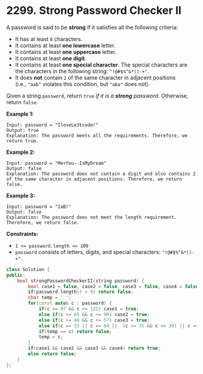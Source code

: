 # 2299. Strong Password Checker II

A password is said to be **strong** if it satisfies all the following criteria:

- It has at least `8` characters.
- It contains at least **one lowercase** letter.
- It contains at least **one uppercase** letter.
- It contains at least **one digit**.
- It contains at least **one special character**. The special characters are the characters in the following string: `"!@#$%^&*()-+"`.
- It does **not** contain `2` of the same character in adjacent positions (i.e., `"aab"` violates this condition, but `"aba"` does not).

Given a string `password`, return `true` *if it is a **strong** password*. Otherwise, return `false`.

**Example 1:**

```
Input: password = "IloveLe3tcode!"
Output: true
Explanation: The password meets all the requirements. Therefore, we return true.

```

**Example 2:**

```
Input: password = "Me+You--IsMyDream"
Output: false
Explanation: The password does not contain a digit and also contains 2 of the same character in adjacent positions. Therefore, we return false.

```

**Example 3:**

```
Input: password = "1aB!"
Output: false
Explanation: The password does not meet the length requirement. Therefore, we return false.
```

**Constraints:**

- `1 <= password.length <= 100`
- `password` consists of letters, digits, and special characters: `"!@#$%^&*()-+"`.

```cpp
class Solution {
public:
    bool strongPasswordCheckerII(string password) {
        bool case1 = false, case2 = false, case3 = false, case4 = false;
        if(password.length() < 8) return false;
        char temp = ' ';
        for(const auto& c : password) {
            if(c >= 97 && c <= 122) case1 = true;
            else if(c >= 65 && c <= 90) case2 = true;
            else if(c >= 48 && c <= 57) case3 = true;
            else if(c == 33 || c == 64 ||  (c >= 35 && c <= 38) || c == 94 || (c >= 40 && c <= 43) || c == 45) case4 = true;
            if(temp == c) return false;
            temp = c;
        }
        if(case1 && case2 && case3 && case4) return true;
        else return false;
    }
};
```